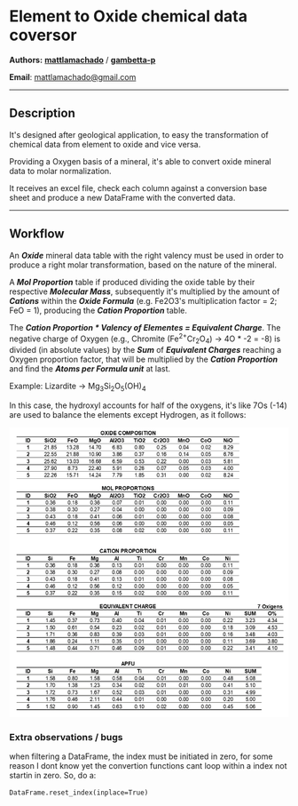 # Element to Oxide chemical data coversor

**Authors:** [**mattlamachado**](https://github.com/mattlamachado) / [**gambetta-p**](https://github.com/gambetta-p)

**Email**: mattlamachado@gmail.com

---

## Description
 It's designed after geological application, to easy the transformation of chemical data from element to oxide and vice versa.

Providing a Oxygen basis of a mineral, it's able to convert oxide mineral data to molar normalization.

 It receives an excel file, check each column against a conversion base sheet and produce a new DataFrame with the converted data.

---

 ## Workflow
 An ***Oxide*** mineral data table with the right valency must be used in order to produce a right molar transformation, based on the nature of the mineral.

A ***Mol Proportion*** table if produced dividing the oxide table by their respective ***Molecular Mass***, subsequently it's multiplied by the amount of ***Cations*** within the ***Oxide Formula*** (e.g. Fe2O3's multiplication factor = 2; FeO = 1), producing the ***Cation Proportion*** table.

The ***Cation Proportion * Valency of Elementes = Equivalent Charge***. The negative charge of Oxygen (e.g., Chromite (Fe<sup>2+</sup>Cr<sub>2</sub>O<sub>4</sub>) &rarr; 4O * -2 = -8) is divided (in absolute values) by the ***Sum*** of ***Equivalent Charges*** reaching a Oxygen proportion factor, that will be multiplied by the ***Cation Proportion*** and find the ***Atoms per Formula unit*** at last.

Example: 
Lizardite &rarr; Mg<sub>3</sub>Si<sub>2</sub>O<sub>5</sub>(OH)<sub>4</sub>

In this case, the hydroxyl accounts for half of the oxygens, it's like 7Os (-14) are used to balance the elements except Hydrogen, as it follows:

![MolConversionWorkflow](./images/workflow.png)

### Extra observations / bugs

when filtering a DataFrame, the index must be initiated in zero, for some reason I dont know yet the convertion functions cant loop within a index not startin in zero. So, do a: 
```
DataFrame.reset_index(inplace=True)
```

